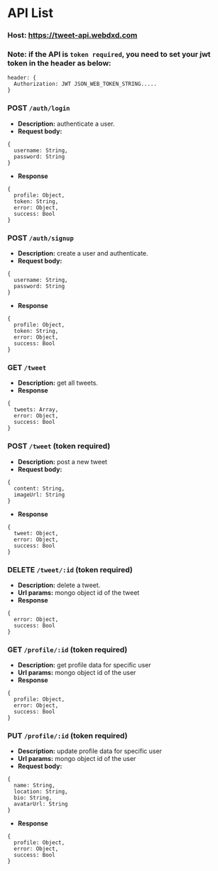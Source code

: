 # API List

### Host: https://tweet-api.webdxd.com

### Note: if the API is `token required`, you need to set your jwt token in the header as below:
```
header: {
  Authorization: JWT JSON_WEB_TOKEN_STRING.....
}
```

### POST `/auth/login`
* **Description:** authenticate a user.
* **Request body:**
```
{
  username: String,
  password: String
}
```
* **Response**
```
{
  profile: Object,
  token: String,
  error: Object,
  success: Bool
}
```
### POST `/auth/signup`
* **Description:** create a user and authenticate.
* **Request body:**
```
{
  username: String,
  password: String
}
```
* **Response**
```
{
  profile: Object,
  token: String,
  error: Object,
  success: Bool
}
```

### GET `/tweet`
* **Description:** get all tweets.
* **Response**
```
{
  tweets: Array,
  error: Object,
  success: Bool
}
```

### POST `/tweet` (token required)
* **Description:** post a new tweet
* **Request body:**
```
{
  content: String,
  imageUrl: String
}
```
* **Response**
```
{
  tweet: Object,
  error: Object,
  success: Bool
}
```
### DELETE `/tweet/:id` (token required)
* **Description:** delete a tweet.
* **Url params:** mongo object id of the tweet
* **Response**
```
{
  error: Object,
  success: Bool
}
```

### GET `/profile/:id` (token required)
* **Description:** get profile data for specific user
* **Url params:** mongo object id of the user
* **Response**
```
{
  profile: Object,
  error: Object,
  success: Bool
}
```

### PUT `/profile/:id` (token required)
* **Description:** update profile data for specific user
* **Url params:** mongo object id of the user
* **Request body:**
```
{
  name: String,
  location: String,
  bio: String,
  avatarUrl: String
}
```
* **Response**
```
{
  profile: Object,
  error: Object,
  success: Bool
}
```




